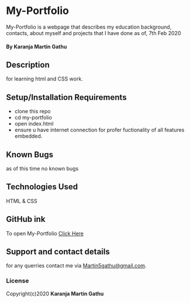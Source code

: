 # My-Portfolio
My-Portfolio is a webpage that describes my education background, contacts, about myself and projects that I have done as of, 7th Feb 2020
#### By **Karanja Martin Gathu**
## Description
for learning html and CSS work.
## Setup/Installation Requirements
* clone this repo
* cd my-portfolio
* open index.html
* ensure u have internet connection for profer fuctionality of all features embedded.

## Known Bugs
as of this time no known bugs
## Technologies Used
HTML & CSS
## GitHub ink
To open My-Portfolio [Click Here](http://www.quora.com/Adam-DAngelo)
## Support and contact details
for any querries contact me via Martin5gathu@gmail.com.
### License
Copyright(c)2020 **Karanja Martin Gathu**